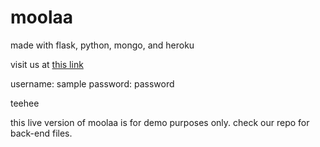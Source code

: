 # moolaa

made with flask, python, mongo, and heroku

visit us at [this link](http://moolaa.herokuapp.com/)

username: sample
password: password

teehee

this live version of moolaa is for demo purposes only. check our repo for back-end files.
